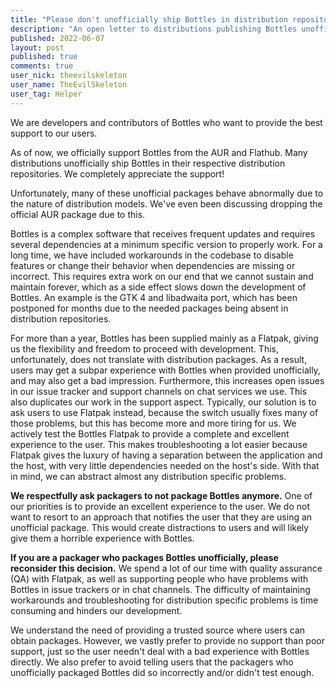 ```yaml
---
title: "Please don't unofficially ship Bottles in distribution repositories"
description: "An open letter to distributions publishing Bottles unofficially"
published: 2022-06-07
layout: post
published: true
comments: true
user_nick: theevilskeleton
user_name: TheEvilSkeleton
user_tag: Helper
---
```


We are developers and contributors of Bottles who want to provide the best support to our users.

As of now, we officially support Bottles from the AUR and Flathub. Many distributions unofficially ship Bottles in their respective distribution repositories. We completely appreciate the support!

Unfortunately, many of these unofficial packages behave abnormally due to the nature of distribution models. We've even been discussing dropping the official AUR package due to this.

Bottles is a complex software that receives frequent updates and requires several dependencies at a minimum specific version to properly work. For a long time, we have included workarounds in the codebase to disable features or change their behavior when dependencies are missing or incorrect. This requires extra work on our end that we cannot sustain and maintain forever, which as a side effect slows down the development of Bottles. An example is the GTK 4 and libadwaita port, which has been postponed for months due to the needed packages being absent in distribution repositories.

For more than a year, Bottles has been supplied mainly as a Flatpak, giving us the flexibility and freedom to proceed with development. This, unfortunately, does not translate with distribution packages. As a result, users may get a subpar experience with Bottles when provided unofficially, and may also get a bad impression. Furthermore, this increases open issues in our issue tracker and support channels on chat services we use. This also duplicates our work in the support aspect. Typically, our solution is to ask users to use Flatpak instead, because the switch usually fixes many of those problems, but this has become more and more tiring for us. We actively test the Bottles Flatpak to provide a complete and excellent experience to the user. This makes troubleshooting a lot easier because Flatpak gives the luxury of having a separation between the application and the host, with very little dependencies needed on the host's side. With that in mind, we can abstract almost any distribution specific problems.

**We respectfully ask packagers to not package Bottles anymore.** One of our priorities is to provide an excellent experience to the user. We do not want to resort to an approach that notifies the user that they are using an unofficial package. This would create distractions to users and will likely give them a horrible experience with Bottles.

**If you are a packager who packages Bottles unofficially, please reconsider this decision.** We spend a lot of our time with quality assurance (QA) with Flatpak, as well as supporting people who have problems with Bottles in issue trackers or in chat channels. The difficulty of maintaining workarounds and troubleshooting for distribution specific problems is time consuming and hinders our development.

We understand the need of providing a trusted source where users can obtain packages. However, we vastly prefer to provide no support than poor support, just so the user needn't deal with a bad experience with Bottles directly. We also prefer to avoid telling users that the packagers who unofficially packaged Bottles did so incorrectly and/or didn't test enough.
